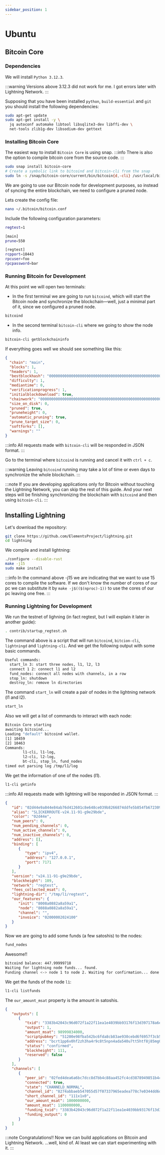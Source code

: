 ```yaml
---
sidebar_position: 1
---
```


# Ubuntu

## Bitcoin Core

### Dependencies

We will install `Python 3.12.3`.

:::warning
Versions above 3.12.3 did not work for me. I got errors later with Lightning Network.
:::

Supposing that you have been installed `python`, `build-essential` and `git` you should install the following dependencies:

```bash title="dependencies"
sudo apt-get update
sudo apt-get install -y \
  jq autoconf automake libtool libsqlite3-dev libffi-dev \
  net-tools zlib1g-dev libsodium-dev gettext
```

### Installing Bitcoin Core

The easiest way to install `Bitcoin Core` is using snap.
:::info
There is also the option to compile bitcoin core from the source code.
:::

```bash title="Bitcoin core installation"
sudo snap install bitcoin-core
# Create a symbolic link to bitcoind and bitcoin-cli from the snap
sudo ln -s /snap/bitcoin-core/current/bin/bitcoin{d,-cli} /usr/local/bin/
```

We are going to use our Bitcoin node for development purposes, so instead of syncing the entire blockchain, we need to configure a pruned node.

Lets create the config file:
```bash
nano ~/.bitcoin/bitcoin.conf
```

Include the following configuration parameters:
```bash title="bitcoin.conf"
regtest=1

[main]
prune=550

[regtest]
rcpport=18443
rpcuser=foo
rpcpassword=bar
```

### Running Bitcoin for Development

At this point we will open two terminals:
- In the first terminal we are going to run `bitcoind`, which will start the Bitcoin node and synchronize the blockchain—well, just a minimal part of it, since we configured a pruned node.

```bash
bitcoind
```
- In the second terminal `bitcoin-cli` where we going to show the node info.
```bash
bitcoin-cli getblockchaininfo
```

If everything goes well we should see something like this:

```JSON title="getblockchaininfo output"
{
  "chain": "main",
  "blocks": 1,
  "headers": 1,
  "bestblockhash": "0000000000000000000000000000000000000000000000000000000000000000",
  "difficulty": 1,
  "mediantime": 0,
  "verificationprogress": 1,
  "initialblockdownload": true,
  "chainwork": "0000000000000000000000000000000000000000000000000000000000000000",
  "size_on_disk": 0,
  "pruned": true,
  "pruneheight": 0,
  "automatic_pruning": true,
  "prune_target_size": 0,
  "softforks": [],
  "warnings": ""
}
```

:::info
All requests made with `bitcoin-cli` will be responded in JSON format.
:::

Go to the terminal where `bitcoind` is running and cancel it with `ctrl + c`.

:::warning
Leaving `bitcoind` running may take a lot of time or even days to synchronize the whole blockchain.
:::

:::note
If you are developing applications only for Bitcoin without touching the Lightning Network, you can skip the rest of this guide. And your next steps will be finishing synchronizing the blockchain with `bitcoind` and then using `bitcoin-cli`.
:::

## Installing Lightning

Let's download the repository:

```bash
git clone https://github.com/ElementsProject/lightning.git
cd lightning
```

We compile and install lightning:

```bash
./configure --disable-rust
make -j15
sudo make install
```

:::info
In the command above -j15 we are indicating that we want to use 15 cores to compile the software. If we don't know the number of cores of our pc we can substitute it by `make -j$(($(nproc)-1))` to use the cores of our pc leaving one free.
:::

### Running Lightning for Development

We run the testnet of lighning (in fact regtest, but I will explain it later in another guide):

```bash
. contrib/startup_regtest.sh
```

The command above is a script that will run `bitcoind`, `bitcion-cli`, `lightningd` and `lightning-cli`.
And we get the following output with some basic commands.

```bash title=". contrib/startup_regtest.sh output"
Useful commands:
  start_ln 3: start three nodes, l1, l2, l3
  connect 1 2: connect l1 and l2
  fund_nodes: connect all nodes with channels, in a row
  stop_ln: shutdown
  destroy_ln: remove ln directories
```

The command `start_ln` will create a pair of nodes in the lightning network (l1 and l2).

```bash
start_ln
```

Also we will get a list of commands to interact with each node:
```bash title="start_ln output"
Bitcoin Core starting
awaiting bitcoind...
Loading "default" bitcoind wallet.
[1] 10459
[2] 10463
Commands:
        l1-cli, l1-log,
        l2-cli, l2-log,
        bt-cli, stop_ln, fund_nodes
timed out parsing log /tmp/l1/log
```
We get the information of one of the nodes (l1).

```bash
l1-cli getinfo
```

:::info
All requests made with lightning will be responded in JSON format.
:::

```JSON title="getinfo output"
{
   "id": "02d44e9a844e84ab76d412601c8e648ce039b8266874ddfe5b854fb6723096ea06",
   "alias": "SLICKERROUTE-v24.11-91-g9e29bde",
   "color": "02d44e",
   "num_peers": 0,
   "num_pending_channels": 0,
   "num_active_channels": 0,
   "num_inactive_channels": 0,
   "address": [],
   "binding": [
      {
         "type": "ipv4",
         "address": "127.0.0.1",
         "port": 7171
      }
   ],
   "version": "v24.11-91-g9e29bde",
   "blockheight": 109,
   "network": "regtest",
   "fees_collected_msat": 0,
   "lightning-dir": "/tmp/l1/regtest",
   "our_features": {
      "init": "8008a0882a8a59a1",
      "node": "8088a0882a8a59a1",
      "channel": "",
      "invoice": "02000002024100"
   }
}
```

Now we are going to add some funds (a few satoshis) to the nodes:

```bash
fund_nodes
```

Awesome!!

```bash title="fund_nodes output"
bitcoind balance: 447.99999718
Waiting for lightning node funds... found.
Funding channel <-> node 1 to node 2. Waiting for confirmation... done.
```

We get the funds of the node `l1`:

```bash
l1-cli listfunds
```

The `our_amount_msat` property is the amount in satoshis.

```JSON title="listfunds output"
{
   "outputs": [
      {
         "txid": "3383b42043c96d072f1a22f11ea1e4039bb93176f13d397178a6eb13cb7113e2",
         "output": 1,
         "amount_msat": 98999834000,
         "scriptpubkey": "51200e98fba542bc6fda8cb83ae930cebd6f6957f3cb5d2eb49e47a6d0f612473efa",
         "address": "bcrt1pp6v0hf2zh3ha4r9c8t5npn4ada540u7tt5htf8j85mg0vyj88maq9zy237",
         "status": "confirmed",
         "blockheight": 111,
         "reserved": false
      }
   ],
   "channels": [
      {
         "peer_id": "02fed4dea6a6bc7dcc8d7bb4c88aa452fc4cd3878949851b4c0c23e71eebfc751f",
         "connected": true,
         "state": "CHANNELD_NORMAL",
         "channel_id": "8274abbaeb547055d57f07337965eadea778c7e0344dd6d1b55257746cd85288",
         "short_channel_id": "111x1x0",
         "our_amount_msat": 1000000000,
         "amount_msat": 1100000000,
         "funding_txid": "3383b42043c96d072f1a22f11ea1e4039bb93176f13d397178a6eb13cb7113e2",
         "funding_output": 0
      }
   ]
}
```

:::note
Congratulations!! Now we can build applications on Bitcoin and Lightning Network.
...well, kind of. Al least we can start experimenting with it.
:::
